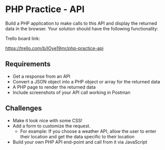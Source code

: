 # PHP Practice - API

Build a PHP application to make calls to this API and display the returned data in the browser. Your solution should have the following functionality:

Trello board link:

https://trello.com/b/IOye19mr/php-practice-api

## Requirements
* Get a response from an API
* Convert a JSON object into a PHP object or array for the returned data
* A PHP page to render the returned data
* Include screenshots of your API call working in Postman

## Challenges
* Make it look nice with some CSS!
* Add a form to customize the request.
  * For example: If you choose a weather API, allow the user to enter their location and get the data specific to their location
* Build your own PHP API end-point and call from it via JavaScript
